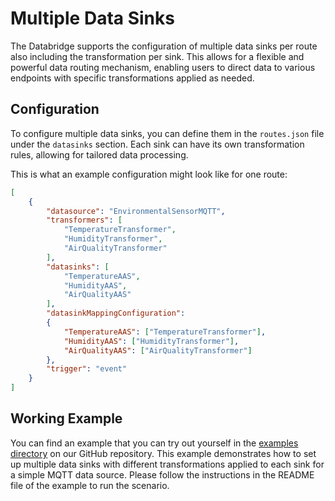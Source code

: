 # Multiple Data Sinks

The Databridge supports the configuration of multiple data sinks per route also including the transformation per sink. This allows for a flexible and powerful data routing mechanism, enabling users to direct data to various endpoints with specific transformations applied as needed.

## Configuration

To configure multiple data sinks, you can define them in the `routes.json` file under the `datasinks` section. Each sink can have its own transformation rules, allowing for tailored data processing.

This is what an example configuration might look like for one route:

```json
[
    {
        "datasource": "EnvironmentalSensorMQTT",
        "transformers": [
            "TemperatureTransformer",
            "HumidityTransformer",
            "AirQualityTransformer"
        ],
        "datasinks": [
            "TemperatureAAS",
            "HumidityAAS",
            "AirQualityAAS"
        ],
        "datasinkMappingConfiguration":
		{
			"TemperatureAAS": ["TemperatureTransformer"],
			"HumidityAAS": ["HumidityTransformer"],
			"AirQualityAAS": ["AirQualityTransformer"]
		},
        "trigger": "event"
    }
]
```

## Working Example

You can find an example that you can try out yourself in the [examples directory](https://github.com/eclipse-basyx/basyx-java-server-sdk/tree/main/examples/BaSyxDatabridge) on our GitHub repository. This example demonstrates how to set up multiple data sinks with different transformations applied to each sink for a simple MQTT data source. Please follow the instructions in the README file of the example to run the scenario.
